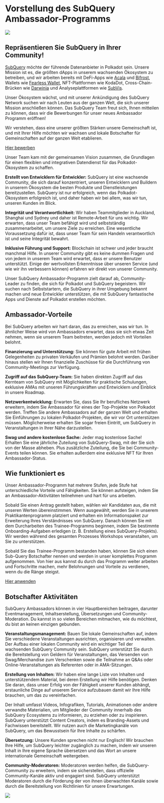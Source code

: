 # Vorstellung des SubQuery Ambassador-Programms

![](https://miro.medium.com/max/1400/1*EC5wwTuoB6UK_EESGd8X8w.png)

## Repräsentieren Sie SubQuery in Ihrer Community!

[SubQuery](https://subquery.network/) möchte der führende Datenanbieter in Polkadot sein. Unsere Mission ist es, die größten dApps in unserem wachsenden Ökosystem zu betreiben, und wir arbeiten bereits mit DeFi-Apps wie [Acala](https://acala.network/) und [Bifrost](https://bifrost.finance/), Wallets wie [Fearless Wallet](https://fearlesswallet.io/), NFT-Plattformen wie KodaDot, Cross-Chain-Brücken wie [Darwinia](https://explorer.subquery.network/subquery/darwinia-network/darwinia) und Analyseplattformen wie [SubVis](https://subvis.io/).

Unser Ökosystem wächst, und mit unserer Ankündigung des SubQuery Network suchen wir nach Leuten aus der ganzen Welt, die sich unserer Mission anschließen können. Das SubQuery Team freut sich, Ihnen mitteilen zu können, dass wir die Bewerbungen für unser neues Ambassador Programm eröffnen!

Wir verstehen, dass eine unserer größten Stärken unsere Gemeinschaft ist, und mit Ihrer Hilfe möchten wir wachsen und lokale Botschafter für Gemeinschaften auf der ganzen Welt etablieren.

[Hier bewerben](https://forms.gle/GXBbJ6LDpNfM2v1X6)

Unser Team kam mit der gemeinsamen Vision zusammen, die Grundlagen für einen flexiblen und integrativen Datendienst für das Polkadot-Ökosystem zu schaffen.

**Erstellt von Entwicklern für Entwickler:** SubQuery ist eine wachsende Community, die sich darauf konzentriert, unseren Entwicklern und Buildern in unserem Ökosystem die besten Produkte und Dienstleistungen bereitzustellen. SubQuery ist nur erfolgreich, wenn das Polkadot-Ökosystem erfolgreich ist, und daher haben wir bei allem, was wir tun, unseren Kunden im Blick.

**Integrität und Verantwortlichkeit:** Wir haben Teammitglieder in Auckland, Shanghai und Sydney und daher ist Remote-Arbeit für uns wichtig. Wir erwarten, dass unser Team befähigt wird und selbstständig zusammenarbeitet, um unsere Ziele zu erreichen. Eine wesentliche Voraussetzung dafür ist, dass unser Team für sein Handeln verantwortlich ist und seine Integrität bewahrt.

**Inklusive Führung und Support:** Blockchain ist schwer und jeder braucht manchmal Hilfe. In unserer Community gibt es keine dummen Fragen und von jedem in unserem Team wird erwartet, dass er unsere Benutzer unterstützt. Einige der wertvollsten Erkenntnisse über unseren Service (und wie wir ihn verbessern können) erfahren wir direkt von unserer Community.

Unser SubQuery Ambassador-Programm zielt darauf ab, Community-Leader zu finden, die sich für Polkadot und SubQuery begeistern. Wir suchen nach Selbststartern, die SubQuery in ihrer Umgebung bekannt machen und neue Entwickler unterstützen, die mit SubQuery fantastische Apps und Dienste auf Polkadot erstellen möchten.



## Ambassador-Vorteile

Bei SubQuery arbeiten wir hart daran, das zu erreichen, was wir tun. In ähnlicher Weise wird von Ambassadors erwartet, dass sie sich etwas Zeit nehmen, wenn sie unserem Team beitreten, werden jedoch mit Vorteilen belohnt.

**Finanzierung und Unterstützung:** Sie können für gute Arbeit mit frühen Gelegenheiten zu privaten Verkäufen und Prämien belohnt werden. Darüber hinaus stellen wir Ihnen finanzielle Zuschüsse für die Durchführung von Community-Meetings zur Verfügung.

**Zugriff auf das SubQuery-Team:** Sie haben direkten Zugriff auf das Kernteam von SubQuery mit Möglichkeiten für praktische Schulungen, exklusive AMAs mit unseren Führungskräften und Entwicklern und Einblick in unsere Roadmap.

**Netzwerkentwicklung:** Erwarten Sie, dass Sie Ihr berufliches Netzwerk erweitern, indem Sie Ambassador für eines der Top-Projekte von Polkadot werden. Treffen Sie andere Ambassadors auf der ganzen Welt und erhalten Sie Einführungen zu lokalen Polkadot-Projekten, die wir vor Ort unterstützen müssen. Möglicherweise erhalten Sie sogar freien Eintritt, um SubQuery in Veranstaltungen in Ihrer Nähe darzustellen.

**Swag und andere kostenlose Sache:** Jeder mag kostenlose Sache! Erhalten Sie eine jährliche Zuteilung von SubQuery-Swag, mit der Sie sich von der Masse abheben. Plus zusätzliche Zuteilung, die Sie bei Community-Events teilen können. Sie erhalten außerdem eine exklusive NFT für Ihren Ambassador-Status.



## Wie funktioniert es

Unser Ambassador-Programm hat mehrere Stufen, jede Stufe hat unterschiedliche Vorteile und Fähigkeiten. Sie können aufsteigen, indem Sie an Ambassador-Aktivitäten teilnehmen und hart für uns arbeiten.

Sobald Sie einen Antrag gestellt haben, wählen wir Kandidaten aus, die mit unseren Werten übereinstimmen. Wenn ausgewählt, werden Sie in unserem Praktikantenprogramm platziert und erhalten ein Informationspaket zur Erweiterung Ihres Verständnisses von SubQuery. Danach können Sie mit dem Durcharbeiten des Trainee-Programms beginnen, indem Sie bestimmte Onboarding-Aufgaben erledigen (z. B. Erstellung eines SubQuery-Projekts). Wir werden während des gesamten Prozesses Workshops veranstalten, um Sie zu unterstützen.

Sobald Sie das Trainee-Programm bestanden haben, können Sie sich einen Sub-Query Botschafter nennen und werden in unser komplettes Programm aufgenommen. Von hier aus kannst du durch das Programm weiter arbeiten und Fortschritte machen, mehr Belohnungen und Vorteile zu verdienen, wenn du die Ränge steigst.

[Hier anwenden](https://forms.gle/GXBbJ6LDpNfM2v1X6)



## Botschafter Aktivitäten

SubQuery Ambassadors können in vier Hauptbereichen beitragen, darunter Eventmanagement, Inhaltserstellung, Übersetzungen und Community-Moderation. Du kannst in so vielen Bereichen mitmachen, wie du möchtest, du bist an keinen einzigen gebunden.

**Veranstaltungsmanagement:** Bauen Sie lokale Gemeinschaften auf, indem Sie verschiedene Veranstaltungen ausrichten, organisieren und verwalten. Der Aufbau einer lokalen Community wird ein wichtiger Teil der wachsenden SubQuery Community sein. SubQuery unterstützt Sie durch die Bereitstellung von Geldern für Veranstaltungen, das Versenden von Swag/Merchandise zum Verschenken sowie die Teilnahme an Q&As oder Online-Veranstaltungen als Referenten oder in AMA-Sitzungen.

**Erstellung von Inhalten:** Wir haben eine lange Liste von Inhalten und unterstützendem Material, bei deren Erstellung wir Hilfe benötigen. Denken Sie daran, dass unser Erfolg von der Fähigkeit unserer Kunden abhängt, erstaunliche Dinge auf unserem Service aufzubauen damit wir Ihre Hilfe brauchen, um das zu vereinfachen.

Der Inhalt umfasst Videos, Infografiken, Tutorials, Animationen oder andere verwandte Materialien, um Mitglieder der Community innerhalb des SubQuery Ecosystems zu informieren, zu erziehen oder zu inspirieren. SubQuery unterstützt Content Creators, indem es Branding-Assets und Fachwissen bereitstellt. Wir nutzen auch die Marketingkanäle von SubQuery, um das Bewusstsein für Ihre Inhalte zu schärfen.

**Übersetzung:** Unsere Kunden sprechen nicht nur Englisch! Wir brauchen Ihre Hilfe, um SubQuery leichter zugänglich zu machen, indem wir unseren Inhalt in Ihre eigene Sprache übersetzen und das Wort an unsere internationale Gemeinschaft weitergeben.

**Community-Moderatoren:** Moderatoren werden helfen, die SubQuery-Community zu erweitern, indem sie sicherstellen, dass offizielle Community-Kanäle aktiv und engagiert sind. SubQuery unterstützt Moderatoren durch die Förderung der von ihnen überwachten Kanäle sowie durch die Bereitstellung von Richtlinien für unsere Erwartungen.

![](https://miro.medium.com/max/1400/1*xj6_UL1ZWYzlLmlVk25JzQ.png)